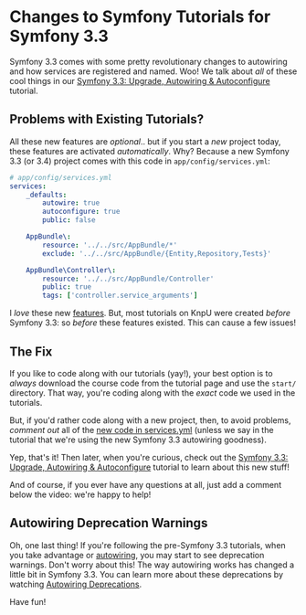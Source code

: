 # Changes to Symfony Tutorials for Symfony 3.3

Symfony 3.3 comes with some pretty revolutionary changes to autowiring and how
services are registered and named. Woo! We talk about *all* of these cool things
in our [Symfony 3.3: Upgrade, Autowiring & Autoconfigure](http://knpuniversity.com/screencast/symfony-3.3)
tutorial.

## Problems with Existing Tutorials?

All these new features are *optional*.. but if you start a *new* project today,
these features are activated *automatically*. Why? Because a new Symfony 3.3 (or 3.4)
project comes with this code in `app/config/services.yml`:

<a name="services-yml"></a>

```yml
# app/config/services.yml
services:
    _defaults:
        autowire: true
        autoconfigure: true
        public: false

    AppBundle\:
        resource: '../../src/AppBundle/*'
        exclude: '../../src/AppBundle/{Entity,Repository,Tests}'

    AppBundle\Controller\:
        resource: '../../src/AppBundle/Controller'
        public: true
        tags: ['controller.service_arguments']
```

I *love* these new [features](http://knpuniversity.com/screencast/symfony-3.3).
But, most tutorials on KnpU were created *before* Symfony 3.3: so *before* these
features existed. This can cause a few issues!

## The Fix

If you like to code along with our tutorials (yay!), your best option is to *always*
download the course code from the tutorial page and use the `start/` directory. That
way, you're coding along with the *exact* code we used in the tutorials.

But, if you'd rather code along with a new project, then, to avoid problems, *comment out*
all of the [new code in services.yml](#services-yml) (unless we say in the tutorial
that we're using the new Symfony 3.3 autowiring goodness).

Yep, that's it! Then later, when you're curious, check out the
[Symfony 3.3: Upgrade, Autowiring & Autoconfigure](http://knpuniversity.com/screencast/symfony-3.3)
tutorial to learn about this new stuff!

And of course, if you ever have any questions at all, just add a comment below the
video: we're happy to help!

## Autowiring Deprecation Warnings

Oh, one last thing! If you're following the pre-Symfony 3.3 tutorials, when you
take advantage or [autowiring](http://knpuniversity.com/screencast/symfony-services/autowiring-madness),
you may start to see deprecation warnings. Don't worry about this! The way autowiring
works has changed a little bit in Symfony 3.3. You can learn more about these deprecations
by watching [Autowiring Deprecations](http://knpuniversity.com/screencast/symfony-3.3/deprecated-autowiring).

Have fun!
